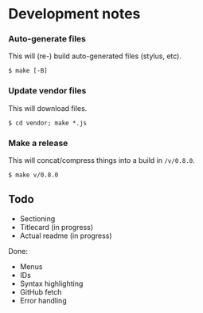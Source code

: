 Development notes
=================

### Auto-generate files
This will (re-) build auto-generated files (stylus, etc).

    $ make [-B]

### Update vendor files
This will download files.

    $ cd vendor; make *.js

### Make a release
This will concat/compress things into a build in `/v/0.8.0`.

    $ make v/0.8.0

Todo
----

- Sectioning
- Titlecard (in progress)
- Actual readme (in progress)

Done:

- Menus
- IDs
- Syntax highlighting
- GitHub fetch
- Error handling
